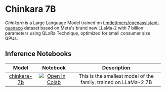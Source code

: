 # Chinkara 7B

_Chinkara_ is a Large Language Model trained on [timdettmers/openassistant-guanaco](https://huggingface.co/datasets/timdettmers/openassistant-guanaco) dataset based on Meta's brand new LLaMa-2 with 7 billion parameters using QLoRa Technique, optimized for small consumer size GPUs. 

## Inference Notebooks 

| Model | Notebook | Description |
|:-----:|:--------:|:------------:|
|[chinkara-7b](https://huggingdace.com/MaralGPT/chinkara-7b) | [![Open In Colab](https://colab.research.google.com/assets/colab-badge.svg)](https://colab.research.google.com/github/prp-e/chinkara/blob/main/inference-7b.ipynb) | This is the smallest model of the family, trained on LLaMa-2 7B |